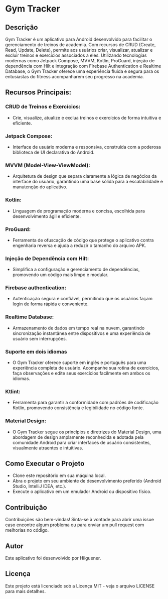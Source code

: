 # Gym Tracker

## Descrição

Gym Tracker é um aplicativo para Android desenvolvido para facilitar o gerenciamento de treinos de
academia. Com recursos de CRUD (Create, Read, Update, Delete), permite aos usuários criar,
visualizar, atualizar e excluir treinos e exercícios associados a eles. Utilizando tecnologias
modernas como Jetpack Compose, MVVM, Kotlin, ProGuard, injeção de dependência com Hilt e integração
com Firebase Authentication e Realtime Database, o Gym Tracker oferece uma experiência fluida e
segura para os entusiastas do fitness acompanharem seu progresso na academia.

## Recursos Principais:

### CRUD de Treinos e Exercícios:

- Crie, visualize, atualize e exclua treinos e exercícios de forma intuitiva e eficiente.

### Jetpack Compose:

- Interface de usuário moderna e responsiva, construída com a poderosa biblioteca de UI declarativa
  do Android.

### MVVM (Model-View-ViewModel):

- Arquitetura de design que separa claramente a lógica de negócios da interface do usuário,
  garantindo uma base sólida para a escalabilidade e manutenção do aplicativo.

### Kotlin:

- Linguagem de programação moderna e concisa, escolhida para desenvolvimento ágil e eficiente.

### ProGuard:

- Ferramenta de ofuscação de código que protege o aplicativo contra engenharia reversa e ajuda a
  reduzir o tamanho do arquivo APK.

### Injeção de Dependência com Hilt:

- Simplifica a configuração e gerenciamento de dependências, promovendo um código mais limpo e
  modular.

### Firebase authentication:

- Autenticação segura e confiável, permitindo que os usuários façam login de forma rápida e
  conveniente.

### Realtime Database:

- Armazenamento de dados em tempo real na nuvem, garantindo sincronização instantânea entre
  dispositivos e uma experiência de usuário sem interrupções.

### Suporte em dois idiomas

- O Gym Tracker oferece suporte em inglês e português para uma experiência completa de usuário.
  Acompanhe sua rotina de exercícios, faça observações e edite seus exercícios facilmente em ambos
  os idiomas.

### Ktlint:

- Ferramenta para garantir a conformidade com padrões de codificação Kotlin, promovendo consistência
  e
  legibilidade no código fonte.

### Material Design:

- O Gym Tracker segue os princípios e diretrizes do Material Design, uma abordagem de design
  amplamente reconhecida e adotada pela comunidade Android para criar interfaces de usuário
  consistentes, visualmente atraentes e intuitivas.

## Como Executar o Projeto

- Clone este repositório em sua máquina local.
- Abra o projeto em seu ambiente de desenvolvimento preferido (Android Studio, IntelliJ IDEA, etc.).
- Execute o aplicativo em um emulador Android ou dispositivo físico.

## Contribuição

Contribuições são bem-vindas! Sinta-se à vontade para abrir uma issue caso encontre algum problema
ou para enviar um pull request com melhorias no código.

## Autor

Este aplicativo foi desenvolvido por Hilguener.

## Licença

Este projeto está licenciado sob a Licença MIT - veja o arquivo LICENSE para mais detalhes.

